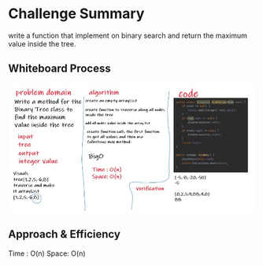 # Challenge Summary
write a function that implement on binary search and return the maximum value inside the tree.
## Whiteboard Process
![CodeFellowship](CodeFellowship.jpg)
## Approach & Efficiency
Time : O(n)
Space: O(n)

